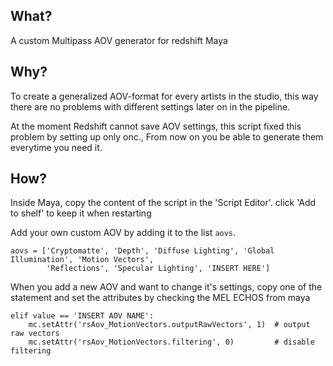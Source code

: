 ## What?
A custom Multipass AOV generator for redshift Maya

## Why?
To create a generalized AOV-format for every artists in the studio, this way there are no problems with different settings later on in the pipeline.

At the moment Redshift cannot save AOV settings, this script fixed this problem by setting up only onc., 
From now on you be able to generate them everytime you need it.

## How?
Inside Maya, copy the content of the script in the 'Script Editor'.
click 'Add to shelf' to keep it when restarting

Add your own custom AOV by adding it to the list `aovs`.

```
aovs = ['Cryptomatte', 'Depth', 'Diffuse Lighting', 'Global Illumination', 'Motion Vectors',
        'Reflections', 'Specular Lighting', 'INSERT HERE']  
```

When you add a new AOV and want to change it's settings, copy one of the statement and set the attributes by checking 
the MEL ECHOS from maya
```
elif value == 'INSERT AOV NAME':
    mc.setAttr('rsAov_MotionVectors.outputRawVectors', 1)  # output raw vectors
    mc.setAttr('rsAov_MotionVectors.filtering', 0)         # disable filtering
```


